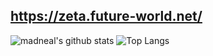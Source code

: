 

## https://zeta.future-world.net/
![madneal's github stats](https://github-readme-stats.vercel.app/api?username=Zeta-qixi&show_icons=true&theme=radical) ![Top Langs](https://github-readme-stats.vercel.app/api/top-langs/?username=Zeta-qixi&layout=compact&theme=dark)
<!---
Zeta-qixi/Zeta-qixi is a ✨ special ✨ repository because its `README.md` (this file) appears on your GitHub profile.
You can click the Preview link to take a look at your changes.
--->
